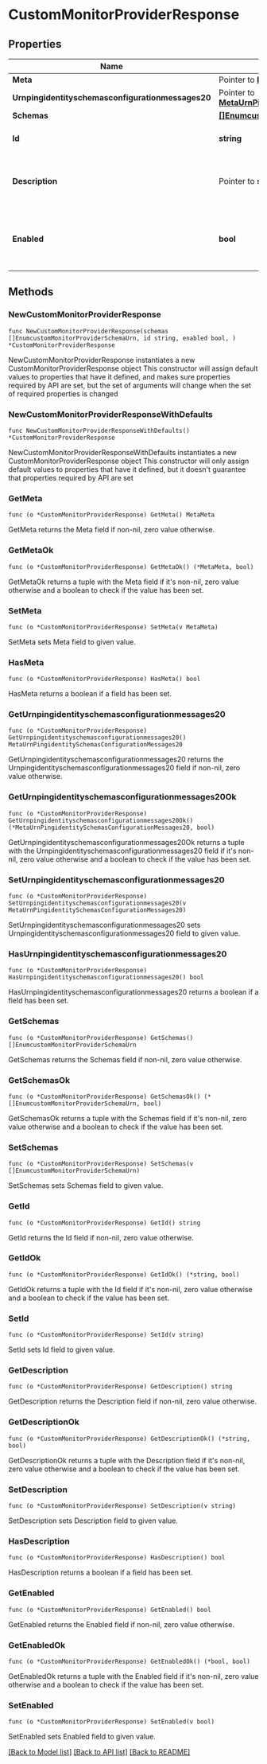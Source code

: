 # CustomMonitorProviderResponse

## Properties

Name | Type | Description | Notes
------------ | ------------- | ------------- | -------------
**Meta** | Pointer to [**MetaMeta**](MetaMeta.md) |  | [optional] 
**Urnpingidentityschemasconfigurationmessages20** | Pointer to [**MetaUrnPingidentitySchemasConfigurationMessages20**](MetaUrnPingidentitySchemasConfigurationMessages20.md) |  | [optional] 
**Schemas** | [**[]EnumcustomMonitorProviderSchemaUrn**](EnumcustomMonitorProviderSchemaUrn.md) |  | 
**Id** | **string** | Name of the Monitor Provider | 
**Description** | Pointer to **string** | A description for this Monitor Provider | [optional] 
**Enabled** | **bool** | Indicates whether the Monitor Provider is enabled for use. | 

## Methods

### NewCustomMonitorProviderResponse

`func NewCustomMonitorProviderResponse(schemas []EnumcustomMonitorProviderSchemaUrn, id string, enabled bool, ) *CustomMonitorProviderResponse`

NewCustomMonitorProviderResponse instantiates a new CustomMonitorProviderResponse object
This constructor will assign default values to properties that have it defined,
and makes sure properties required by API are set, but the set of arguments
will change when the set of required properties is changed

### NewCustomMonitorProviderResponseWithDefaults

`func NewCustomMonitorProviderResponseWithDefaults() *CustomMonitorProviderResponse`

NewCustomMonitorProviderResponseWithDefaults instantiates a new CustomMonitorProviderResponse object
This constructor will only assign default values to properties that have it defined,
but it doesn't guarantee that properties required by API are set

### GetMeta

`func (o *CustomMonitorProviderResponse) GetMeta() MetaMeta`

GetMeta returns the Meta field if non-nil, zero value otherwise.

### GetMetaOk

`func (o *CustomMonitorProviderResponse) GetMetaOk() (*MetaMeta, bool)`

GetMetaOk returns a tuple with the Meta field if it's non-nil, zero value otherwise
and a boolean to check if the value has been set.

### SetMeta

`func (o *CustomMonitorProviderResponse) SetMeta(v MetaMeta)`

SetMeta sets Meta field to given value.

### HasMeta

`func (o *CustomMonitorProviderResponse) HasMeta() bool`

HasMeta returns a boolean if a field has been set.

### GetUrnpingidentityschemasconfigurationmessages20

`func (o *CustomMonitorProviderResponse) GetUrnpingidentityschemasconfigurationmessages20() MetaUrnPingidentitySchemasConfigurationMessages20`

GetUrnpingidentityschemasconfigurationmessages20 returns the Urnpingidentityschemasconfigurationmessages20 field if non-nil, zero value otherwise.

### GetUrnpingidentityschemasconfigurationmessages20Ok

`func (o *CustomMonitorProviderResponse) GetUrnpingidentityschemasconfigurationmessages20Ok() (*MetaUrnPingidentitySchemasConfigurationMessages20, bool)`

GetUrnpingidentityschemasconfigurationmessages20Ok returns a tuple with the Urnpingidentityschemasconfigurationmessages20 field if it's non-nil, zero value otherwise
and a boolean to check if the value has been set.

### SetUrnpingidentityschemasconfigurationmessages20

`func (o *CustomMonitorProviderResponse) SetUrnpingidentityschemasconfigurationmessages20(v MetaUrnPingidentitySchemasConfigurationMessages20)`

SetUrnpingidentityschemasconfigurationmessages20 sets Urnpingidentityschemasconfigurationmessages20 field to given value.

### HasUrnpingidentityschemasconfigurationmessages20

`func (o *CustomMonitorProviderResponse) HasUrnpingidentityschemasconfigurationmessages20() bool`

HasUrnpingidentityschemasconfigurationmessages20 returns a boolean if a field has been set.

### GetSchemas

`func (o *CustomMonitorProviderResponse) GetSchemas() []EnumcustomMonitorProviderSchemaUrn`

GetSchemas returns the Schemas field if non-nil, zero value otherwise.

### GetSchemasOk

`func (o *CustomMonitorProviderResponse) GetSchemasOk() (*[]EnumcustomMonitorProviderSchemaUrn, bool)`

GetSchemasOk returns a tuple with the Schemas field if it's non-nil, zero value otherwise
and a boolean to check if the value has been set.

### SetSchemas

`func (o *CustomMonitorProviderResponse) SetSchemas(v []EnumcustomMonitorProviderSchemaUrn)`

SetSchemas sets Schemas field to given value.


### GetId

`func (o *CustomMonitorProviderResponse) GetId() string`

GetId returns the Id field if non-nil, zero value otherwise.

### GetIdOk

`func (o *CustomMonitorProviderResponse) GetIdOk() (*string, bool)`

GetIdOk returns a tuple with the Id field if it's non-nil, zero value otherwise
and a boolean to check if the value has been set.

### SetId

`func (o *CustomMonitorProviderResponse) SetId(v string)`

SetId sets Id field to given value.


### GetDescription

`func (o *CustomMonitorProviderResponse) GetDescription() string`

GetDescription returns the Description field if non-nil, zero value otherwise.

### GetDescriptionOk

`func (o *CustomMonitorProviderResponse) GetDescriptionOk() (*string, bool)`

GetDescriptionOk returns a tuple with the Description field if it's non-nil, zero value otherwise
and a boolean to check if the value has been set.

### SetDescription

`func (o *CustomMonitorProviderResponse) SetDescription(v string)`

SetDescription sets Description field to given value.

### HasDescription

`func (o *CustomMonitorProviderResponse) HasDescription() bool`

HasDescription returns a boolean if a field has been set.

### GetEnabled

`func (o *CustomMonitorProviderResponse) GetEnabled() bool`

GetEnabled returns the Enabled field if non-nil, zero value otherwise.

### GetEnabledOk

`func (o *CustomMonitorProviderResponse) GetEnabledOk() (*bool, bool)`

GetEnabledOk returns a tuple with the Enabled field if it's non-nil, zero value otherwise
and a boolean to check if the value has been set.

### SetEnabled

`func (o *CustomMonitorProviderResponse) SetEnabled(v bool)`

SetEnabled sets Enabled field to given value.



[[Back to Model list]](../README.md#documentation-for-models) [[Back to API list]](../README.md#documentation-for-api-endpoints) [[Back to README]](../README.md)


